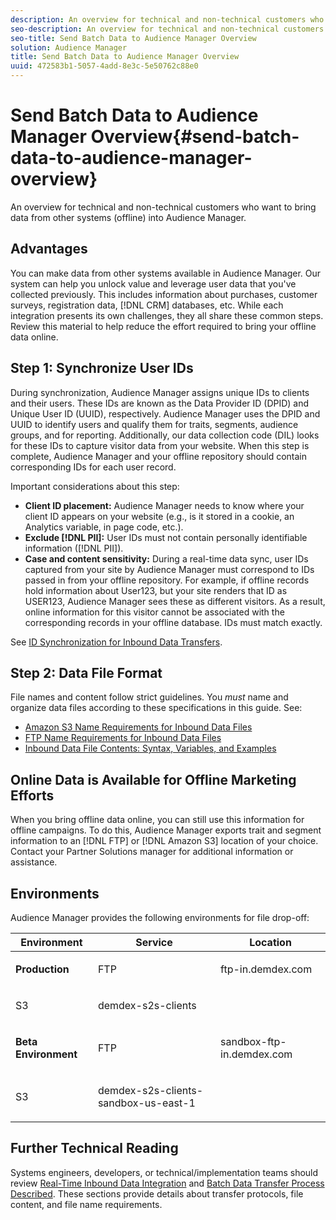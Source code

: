 ```yaml
---
description: An overview for technical and non-technical customers who want to bring data from other systems (offline) into Audience Manager.
seo-description: An overview for technical and non-technical customers who want to bring data from other systems (offline) into Audience Manager.
seo-title: Send Batch Data to Audience Manager Overview
solution: Audience Manager
title: Send Batch Data to Audience Manager Overview
uuid: 472583b1-5057-4add-8e3c-5e50762c88e0
---
```


# Send Batch Data to Audience Manager Overview{#send-batch-data-to-audience-manager-overview}

An overview for technical and non-technical customers who want to bring data from other systems (offline) into Audience Manager.

## Advantages

<!-- c_offline_to_online.xml -->

You can make data from other systems available in Audience Manager. Our system can help you unlock value and leverage user data that you've collected previously. This includes information about purchases, customer surveys, registration data, [!DNL CRM] databases, etc. While each integration presents its own challenges, they all share these common steps. Review this material to help reduce the effort required to bring your offline data online.

## Step 1: Synchronize User IDs

During synchronization, Audience Manager assigns unique IDs to clients and their users. These IDs are known as the Data Provider ID (DPID) and Unique User ID (UUID), respectively. Audience Manager uses the DPID and UUID to identify users and qualify them for traits, segments, audience groups, and for reporting. Additionally, our data collection code (DIL) looks for these IDs to capture visitor data from your website. When this step is complete, Audience Manager and your offline repository should contain corresponding IDs for each user record.

Important considerations about this step:

* **Client ID placement:** Audience Manager needs to know where your client ID appears on your website (e.g., is it stored in a cookie, an Analytics variable, in page code, etc.).
* **Exclude [!DNL PII]:** User IDs must not contain personally identifiable information ([!DNL PII]).
* **Case and content sensitivity:** During a real-time data sync, user IDs captured from your site by Audience Manager must correspond to IDs passed in from your offline repository. For example, if offline records hold information about User123, but your site renders that ID as USER123, Audience Manager sees these as different visitors. As a result, online information for this visitor cannot be associated with the corresponding records in your offline database. IDs must match exactly.

See [ID Synchronization for Inbound Data Transfers](../../../integration/sending-audience-data/batch-data-transfer-explained/id-sync-http.md#concept_8749F04CACF64B6CA2132D9F9887364A).

<!-- 

<p> <b>Step 2: Create a Translation File</b> </p> 
<p>A translation file classifies data according to uniform and logical hierarchy. It is a taxonomy that helps you organize information from general categories (e.g., geography) to more precise classifications (e.g., <i>geography > United States > New York</i>). Also, it labels data with to easy to understand names such as "gender=male" or "color=green" instead of with your internal SKUs, abbreviations, or other names. The file lets Audience Manager display this information in a readable, logical manner. You and your data partners must create and share the translation file with Audience Manager before any real-time or server-to-server data transfers can begin. You can update this file on a schedule relevant to your business needs. </p> 
<p>Important considerations about this step: </p> 
<ul id="ul_6A05AECB0BD649B1BF1B34058E9008E2"> 
 <li id="li_39817ED898F14156A77FCAC066FE0968"> <b>Create a comprehensive list:</b> The translation file must include all the possible values that can be passed in on a particular key. For example, if you have category key called "color" and it accepts the values "red," "green," and "blue," the translation file must contain <i>all</i> those elements. </li> 
 <li id="li_19CAD7683BCF45278E2991C1EDBC9903"> <b>Case and content sensitivity:</b> The key-values in the file must match the values actually passed in to Audience Manager from your website. </li> 
</ul> 
<p>See DATA TRANSLATION FILE. </p>

 -->

## Step 2: Data File Format

File names and content follow strict guidelines. You *must* name and organize data files according to these specifications in this guide. See:

* [Amazon S3 Name Requirements for Inbound Data Files](../../../integration/sending-audience-data/batch-data-transfer-explained/inbound-s3-filenames.md#concept_B3CAF442BFFE4823B76A5D0D91DF9942) 
* [FTP Name Requirements for Inbound Data Files](../../../integration/sending-audience-data/batch-data-transfer-explained/inbound-ftp-filenames.md#concept_D34898442363415DBF75CEBFC2E86997) 
* [Inbound Data File Contents: Syntax, Variables, and Examples](../../../integration/sending-audience-data/batch-data-transfer-explained/inbound-file-contents.md)

## Online Data is Available for Offline Marketing Efforts

When you bring offline data online, you can still use this information for offline campaigns. To do this, Audience Manager exports trait and segment information to an [!DNL FTP] or [!DNL Amazon S3] location of your choice. Contact your Partner Solutions manager for additional information or assistance.

## Environments

Audience Manager provides the following environments for file drop-off:

<table id="table_A61AA64578944B23B5A7355F2A76E882"> 
 <thead> 
  <tr> 
   <th colname="col1" class="entry"> Environment </th> 
   <th colname="col02" class="entry"> Service </th> 
   <th colname="col2" class="entry"> Location </th> 
  </tr> 
 </thead>
 <tbody> 
  <tr> 
   <td colname="col1" morerows="1"> <b>Production</b> </td> 
   <td colname="col02"> FTP </td> 
   <td colname="col2"> <p> <span class="codeph"> ftp-in.demdex.com</span> </p> </td> 
  </tr> 
  <tr> 
   <td colname="col02"> S3 </td> 
   <td colname="col2"> <p> <span class="codeph"> demdex-s2s-clients</span> </p> </td> 
  </tr> 
  <tr> 
   <td colname="col1" morerows="1"> <b>Beta Environment</b> </td> 
   <td colname="col02"> FTP </td> 
   <td colname="col2"> <p><span class="codeph"> sandbox-ftp-in.demdex.com</span> </p> </td> 
  </tr> 
  <tr> 
   <td colname="col02"> S3 </td> 
   <td colname="col2"> <p> <span class="codeph"> demdex-s2s-clients-sandbox-us-east-1</span> </p> </td> 
  </tr> 
 </tbody> 
</table>

## Further Technical Reading

Systems engineers, developers, or technical/implementation teams should review [Real-Time Inbound Data Integration](../../../integration/sending-audience-data/real-time-data-integration/real-time-data-transfer-explained.md) and [Batch Data Transfer Process Described](../../../integration/sending-audience-data/batch-data-transfer-explained/batch-data-transfer-explained.md#concept_EC5B2B3B5ED443F0B271400C08B263D3). These sections provide details about transfer protocols, file content, and file name requirements.